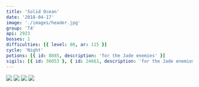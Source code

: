 ```yaml
---
title: 'Solid Ocean'
date: '2018-04-17'
image: './images/header.jpg'
group: 'T4'
api: 2923
bosses: 1
difficulties: [{ level: 80, ar: 115 }]
cycle: 'Night'
potions: [{ id: 8885, description: 'for the Jade enemies' }]
sigils: [{ id: 36053 }, { id: 24661, description: 'for the Jade enemies' }]
---
```


<Grid>
<GridItem>
<Image src="./images/start_1.jpg" compact/>
</GridItem>
<GridItem>
<Image src="./images/start_2.jpg" compact/>
</GridItem>

<GridItem>
<Image src="./images/start_3.jpg" compact/>
</GridItem>
<GridItem>
<Image src="./images/jade_maw.jpg" compact/>
</GridItem>
</Grid>
